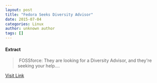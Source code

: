 ```yaml
---
layout: post
title: "Fedora Seeks Diversity Advisor"
date: 2015-07-04
categories: Linux
author: unknown author
tags: []
---
```





#### Extract
>&nbsp;FOSSforce: They are looking for a Diversity Advisor, and they're seeking your help....



[Visit Link](http://www.linuxtoday.com/upload/fedora-seeks-diversity-advisor-150320111010.html)


